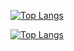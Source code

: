 [![Top Langs](https://github-readme-stats.vercel.app/api/top-langs/?username=katonux&layout=compact)](https://github.com/anuraghazra/github-readme-stats)

[![Top Langs](https://github-readme-stats.vercel.app/api/top-langs/?username=katonux)](https://github.com/anuraghazra/github-readme-stats)
